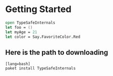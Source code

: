 # Getting Started

```fsharp
open TypeSafeInternals
let foo = ()
let myAge = 21
let color = Say.FavoriteColor.Red
```

## Here is the path to downloading

    [lang=bash]
    paket install TypeSafeInternals


